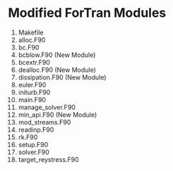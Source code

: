 # Modified ForTran Modules
1. Makefile
2. alloc.F90
3. bc.F90
4. bcblow.F90 (New Module)
4. bcextr.F90
5. dealloc.F90 (New Module)
6. dissipation.F90 (New Module)
7. euler.F90
8. initurb.F90
9. main.F90
10. manage_solver.F90
11. min_api.F90 (New Module)
12. mod_streams.F90
13. readinp.F90
14. rk.F90
15. setup.F90
16. solver.F90
17. target_reystress.F90